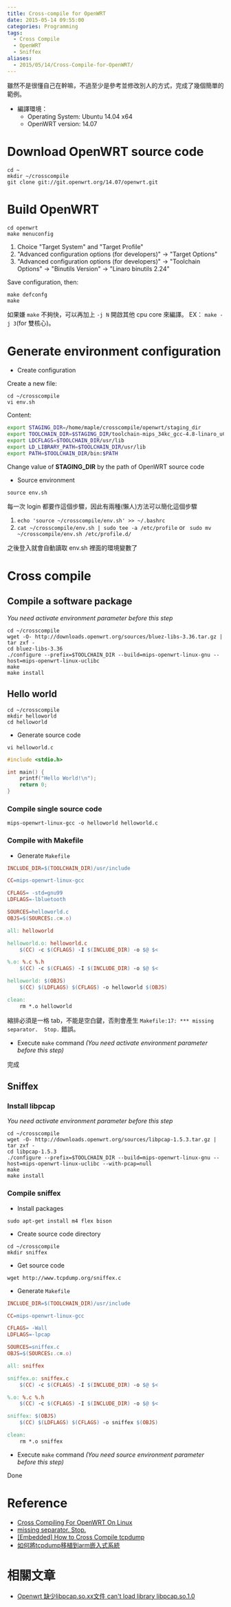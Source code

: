 ```yaml
---
title: Cross-compile for OpenWRT
date: 2015-05-14 09:55:00
categories: Programming
tags:
  - Cross Compile
  - OpenWRT
  - Sniffex
aliases:
  - 2015/05/14/Cross-Compile-for-OpenWRT/
---
```

雖然不是很懂自己在幹嘛，不過至少是參考並修改別人的方式，完成了幾個簡單的範例。

- 編譯環境：
  - Operating System: Ubuntu 14.04 x64
  - OpenWRT version: 14.07

<!-- more -->

# Download OpenWRT source code

```
cd ~
mkdir ~/crosscompile
git clone git://git.openwrt.org/14.07/openwrt.git
```

# Build OpenWRT

```
cd openwrt
make menuconfig
```

1. Choice "Target System" and "Target Profile"
2. "Advanced configuration options (for developers)" -> "Target Options"
3. "Advanced configuration options (for developers)" -> "Toolchain Options" -> "Binutils Version" -> "Linaro binutils 2.24"

Save configuration, then:
```
make defconfg
make
```

如果嫌 `make` 不夠快，可以再加上 `-j N` 開啟其他 cpu core 來編譯。 EX： `make -j 3`(for 雙核心)。

# Generate environment configuration

- Create configuration

Create a new file:
```
cd ~/crosscompile
vi env.sh
```

Content:
```bash ~/crosscompile/env.sh
export STAGING_DIR=/home/maple/crosscompile/openwrt/staging_dir
export TOOLCHAIN_DIR=$STAGING_DIR/toolchain-mips_34kc_gcc-4.8-linaro_uClibc-0.9.33.2
export LDCFLAGS=$TOOLCHAIN_DIR/usr/lib
export LD_LIBRARY_PATH=$TOOLCHAIN_DIR/usr/lib
export PATH=$TOOLCHAIN_DIR/bin:$PATH
```

Change value of **STAGING_DIR** by the path of OpenWRT source code

- Source environment

```
source env.sh
```

每一次 login 都要作這個步驟，因此有兩種(懶人)方法可以簡化這個步驟

1. `echo 'source ~/crosscompile/env.sh' >> ~/.bashrc`
2. `cat ~/crosscompile/env.sh | sudo tee -a /etc/profile` or ` sudo mv ~/crosscompile/env.sh /etc/profile.d/`

之後登入就會自動讀取 env.sh 裡面的環境變數了

# Cross compile

## Compile a software package

_You need activate environment parameter before this step_

```
cd ~/crosscompile
wget -O- http://downloads.openwrt.org/sources/bluez-libs-3.36.tar.gz | tar zxf -
cd bluez-libs-3.36
./configure --prefix=$TOOLCHAIN_DIR --build=mips-openwrt-linux-gnu --host=mips-openwrt-linux-uclibc
make
make install
```

## Hello world

```
cd ~/crosscompile
mkdir helloworld
cd helloworld
```

- Generate source code

```
vi helloworld.c
```

```c helloworld.c
#include <stdio.h>

int main() {
    printf("Hello World!\n");
    return 0;
}
```

### Compile single source code

```
mips-openwrt-linux-gcc -o helloworld helloworld.c
```

### Compile with Makefile

- Generate `Makefile`

```makefile ~/crosscompile/helloworld/Makefile
INCLUDE_DIR=$(TOOLCHAIN_DIR)/usr/include

CC=mips-openwrt-linux-gcc

CFLAGS= -std=gnu99
LDFLAGS=-lbluetooth

SOURCES=helloworld.c
OBJS=$(SOURCES:.c=.o)

all: helloworld

helloworld.o: helloworld.c
	$(CC) -c $(CFLAGS) -I $(INCLUDE_DIR) -o $@ $<

%.o: %.c %.h
	$(CC) -c $(CFLAGS) -I $(INCLUDE_DIR) -o $@ $<

helloworld: $(OBJS)
	$(CC) $(LDFLAGS) $(CFLAGS) -o helloworld $(OBJS)

clean:
	rm *.o helloworld
```

縮排必須是一格 tab，不能是空白鍵，否則會產生 `Makefile:17: *** missing separator.  Stop.` 錯誤。

- Execute `make` command _(You need activate environment parameter before this step)_


完成


## Sniffex

### Install libpcap

_You need activate environment parameter before this step_

```
cd ~/crosscompile
wget -O- http://downloads.openwrt.org/sources/libpcap-1.5.3.tar.gz | tar zxf -
cd libpcap-1.5.3
./configure --prefix=$TOOLCHAIN_DIR --build=mips-openwrt-linux-gnu --host=mips-openwrt-linux-uclibc --with-pcap=null
make
make install
```

### Compile sniffex

- Install packages

```
sudo apt-get install m4 flex bison
```

- Create source code directory

```
cd ~/crosscompile
mkdir sniffex
```

- Get source code

```
wget http://www.tcpdump.org/sniffex.c
```

- Generate `Makefile`

```makefile ~/crosscompile/sniffex/Makefile
INCLUDE_DIR=$(TOOLCHAIN_DIR)/usr/include

CC=mips-openwrt-linux-gcc

CFLAGS= -Wall
LDFLAGS=-lpcap

SOURCES=sniffex.c
OBJS=$(SOURCES:.c=.o)

all: sniffex

sniffex.o: sniffex.c
	$(CC) -c $(CFLAGS) -I $(INCLUDE_DIR) -o $@ $<

%.o: %.c %.h
	$(CC) -c $(CFLAGS) -I $(INCLUDE_DIR) -o $@ $<

sniffex: $(OBJS)
	$(CC) $(LDFLAGS) $(CFLAGS) -o sniffex $(OBJS)

clean:
	rm *.o sniffex
```

- Execute `make` command _(You need source environment parameter before this step)_

Done


# Reference

- [Cross Compiling For OpenWRT On Linux](http://telecnatron.com/articles/Cross-Compiling-For-OpenWRT-On-Linux/)
- [missing separator. Stop.](http://ccchiu.pixnet.net/blog/post/28376950)
- [[Embedded] How to Cross Compile tcpdump](http://owen-hsu.blogspot.tw/2011/03/embedded-porting-tcpdump-to-arm-emedded.html)
- [如何將tcpdump移植到arm嵌入式系統](http://read-and-thinking.blogspot.tw/2009/06/tcpdumparm.html)

# 相關文章

- [Openwrt 缺少libpcap.so.xx文件 can't load library libpcap.so.1.0](http://e2dick.com/index.php/archives/17/)
